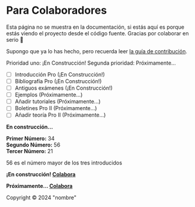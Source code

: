 <no-index/>

<!--
SPDX-FileCopyrightText: 2024 Pablo Portas López

SPDX-License-Identifier: CC-BY-NC-4.0
-->

# Para Colaboradores

<tldr>
Esta página no se muestra en la documentación, si estás aquí es porque estás viendo el proyecto desde el código fuente.
Gracias por colaborar en serio 🤗
</tldr>

<warning>

Supongo que ya lo has hecho, pero recuerda leer [la guía de contribución](https://github.com/TeenBiscuits/Pro2324/blob/main/CONTRIBUTING.md).

</warning>

<procedure>
<title>TO DO</title>

Prioridad uno: ¡En Construcción! Segunda prioridad: Próximamente...

- [ ] Introducción Pro (¡En Construcción!)
- [ ] Bibliografía Pro (¡En Construcción!)
- [ ] Antiguos exámenes (¡En Construcción!)
- [ ] Ejemplos (Próximamente...)
- [ ] Añadir tutoriales (Próximamente...)
- [ ] Boletines Pro II (Próximamente...)
- [ ] Añadir teoría Pro II (Próximamente...)

</procedure>

<tip>
<b>En construcción...</b> 
<!-- No voy a mentir, esto es lo último que tengo 
            como prioridad por acabar          -->
</tip>

<!-- Ejemplo de Ejecución -->

<procedure>
<title>Ejemplo de Ejecución</title>
<p>
<b>Primer Número:</b> 34<br/>
<b>Segundo Número:</b> 56<br/>
<b>Tercer Número:</b> 21<br/>
</p>
<p>56 es el número mayor de los tres introducidos</p>
</procedure>

<!-- Code - Block de Soluciones -->

<code-block src="./Boletin_1/Ejercicio_01.c" lang="C" collapsible="true" collapsed-title="Mostrar Solución"/>

<!-- Code - Normal -->

<code-block lang="c" src="./Extras/Algoritmos/BubbleSort.c" collapsible="true" collapsed-title="Mostrar código"></code-block>

<!-- Avisos -->

<warning><b>¡En construcción! <a href="https://github.com/TeenBiscuits/Pro2324">Colabora</a></b></warning>

<note><b>Próximamente... <a href="https://github.com/TeenBiscuits/Pro2324">Colabora</a></b></note>

<tip>Copyright © 2024 "nombre"</tip>